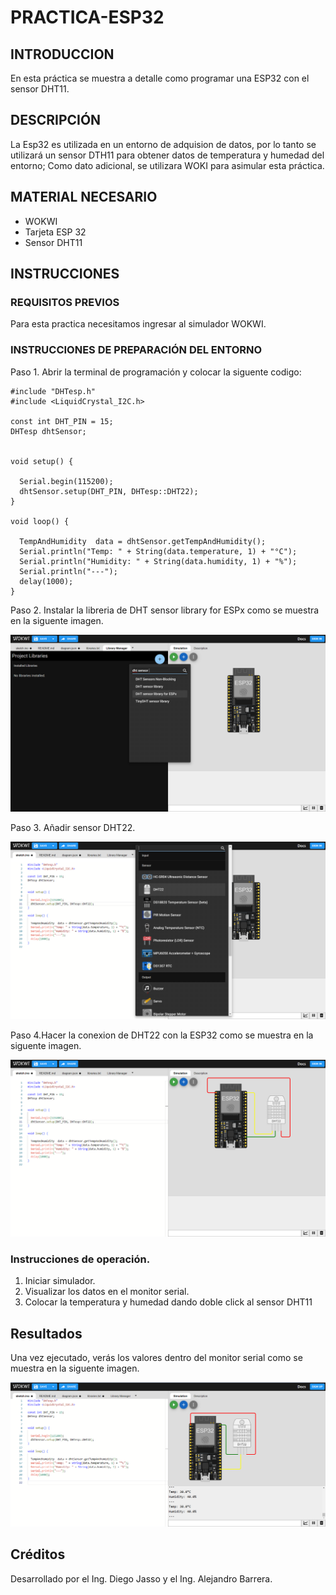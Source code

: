 # PRACTICA-ESP32
## INTRODUCCION 
En esta práctica se muestra a detalle como programar una ESP32 con el sensor DHT11.
## DESCRIPCIÓN
La Esp32 es utilizada en un entorno de adquision de datos, por lo tanto se utilizará un sensor DTH11 para obtener datos de temperatura y humedad del entorno; Como dato adicional, se utilizara WOKI para asimular esta práctica.
## MATERIAL NECESARIO
+ WOKWI
+ Tarjeta ESP 32
+ Sensor DHT11
## INSTRUCCIONES
### REQUISITOS PREVIOS
Para esta practica necesitamos ingresar al simulador WOKWI.
### INSTRUCCIONES DE PREPARACIÓN DEL ENTORNO
Paso 1. Abrir la terminal de programación y colocar la siguente codigo:
```
#include "DHTesp.h"
#include <LiquidCrystal_I2C.h>

const int DHT_PIN = 15;
DHTesp dhtSensor;


void setup() {

  Serial.begin(115200);
  dhtSensor.setup(DHT_PIN, DHTesp::DHT22);
}

void loop() {

  TempAndHumidity  data = dhtSensor.getTempAndHumidity();
  Serial.println("Temp: " + String(data.temperature, 1) + "°C");
  Serial.println("Humidity: " + String(data.humidity, 1) + "%");
  Serial.println("---");
  delay(1000);
} 
```
Paso 2. Instalar la libreria de DHT sensor library for ESPx como se muestra en la siguente imagen.

![](https://github.com/AlejandroBarreraU/PRACTICA-ESP32/blob/main/instalar%20librerias.png?raw=true)

Paso 3. Añadir sensor DHT22.

![](https://github.com/AlejandroBarreraU/PRACTICA-ESP32/blob/main/agregar%20sensor.png?raw=true)

Paso 4.Hacer la conexion de DHT22 con la ESP32 como se muestra en la siguente imagen.

![](https://github.com/AlejandroBarreraU/PRACTICA-ESP32/blob/main/hacer%20las%20conexiones.png?raw=true)

### Instrucciones de operación.
1. Iniciar simulador.
2. Visualizar los datos en el monitor serial.
3. Colocar la temperatura y humedad dando doble click al sensor DHT11

## Resultados
Una vez ejecutado, verás los valores dentro del monitor serial como se muestra en la siguente imagen.

![](https://github.com/AlejandroBarreraU/PRACTICA-ESP32/blob/main/New%20ESP32%20Project%20-%20Wokwi%20Simulator%20-%20Google%20Chrome%2019_01_2024%2011_59_23%20a.%20m..png?raw=true)

## Créditos

Desarrollado por el Ing. Diego Jasso y el Ing. Alejandro Barrera.

